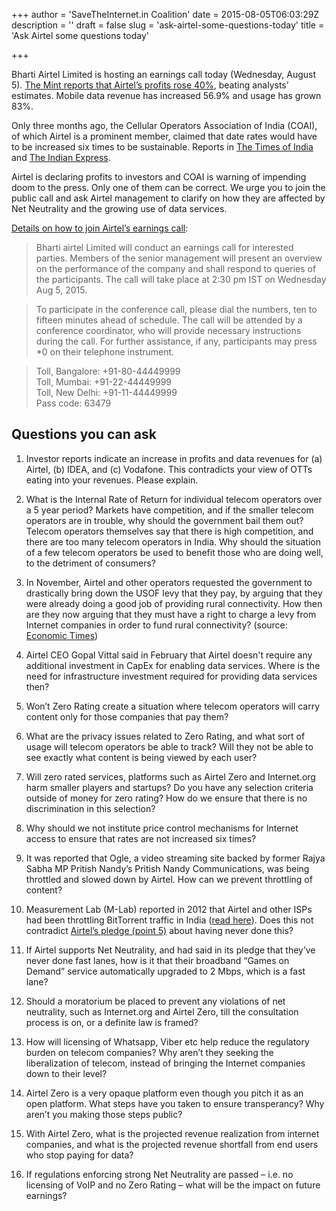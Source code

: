 +++
author = 'SaveTheInternet.in Coalition'
date = 2015-08-05T06:03:29Z
description = ''
draft = false
slug = 'ask-airtel-some-questions-today'
title = 'Ask Airtel some questions today'

+++


Bharti Airtel Limited is hosting an earnings call today (Wednesday, August 5). [The Mint reports that Airtel’s profits rose 40%](http://www.livemint.com/Companies/zwkYjsDGqJRVzu3tEoQO7H/Bharti-Airtels-Q1-net-profit-rises-40-to-Rs15543-crore.html), beating analysts’ estimates. Mobile data revenue has increased 56.9% and usage has grown 83%.

Only three months ago, the Cellular Operators Association of India (COAI), of which Airtel is a prominent member, claimed that date rates would have to be increased six times to be sustainable. Reports in [The Times of India](http://timesofindia.indiatimes.com/tech/tech-news/Net-neutrality-Telcos-warn-of-six-fold-hike-in-data-tariffs/articleshow/47046263.cms) and [The Indian Express](http://indianexpress.com/article/technology/social/net-neutrality-telecos-eye-6x-increase-in-data-charges-to-be-viable/).

Airtel is declaring profits to investors and COAI is warning of impending doom to the press. Only one of them can be correct. We urge you to join the public call and ask Airtel management to clarify on how they are affected by Net Neutrality and the growing use of data services.

[Details on how to join Airtel’s earnings call](http://www.airtel.in/wps/wcm/connect/6b19728f-6fdd-4407-b100-dbf3beb611a8/Summary_of_Events_1Q16.pdf?MOD=AJPERES&ContentCache=NONE):

> Bharti airtel Limited will conduct an earnings call for interested parties. Members of the senior management
will present an overview on the performance of the company and shall respond to queries of the participants. The call will take place at 2:30 pm IST on Wednesday Aug 5, 2015.

> To participate in the conference call, please dial the numbers, ten to fifteen minutes ahead of schedule. The
call will be attended by a conference coordinator, who will provide necessary instructions during the call. For
further assistance, if any, participants may press \*0 on their telephone instrument.

> Toll, Bangalore: +91-80-44449999  
> Toll, Mumbai: +91-22-44449999  
> Toll, New Delhi: +91-11-44449999  
> Pass code: 63479

## Questions you can ask

1. Investor reports indicate an increase in profits and data revenues for (a) Airtel, (b) IDEA, and (c) Vodafone. This contradicts your view of OTTs eating into your revenues. Please explain.

2. What is the Internal Rate of Return for individual telecom operators over a 5 year period?  Markets have competition, and if the smaller telecom operators are in trouble, why should the  government bail them out? Telecom operators themselves say that there is high competition, and there are too many telecom operators in India. Why should the situation of a few telecom  operators be used to benefit those who are doing well, to the detriment of consumers?

3. In November, Airtel and other operators requested the government to drastically bring down the USOF levy that they pay, by arguing that they were already doing a good job of providing rural connectivity. How then are they now arguing that they must have a right to charge a levy from Internet companies in order to fund rural connectivity? (source: [Economic Times](http://articles.economictimes.indiatimes.com/2014-11-20/news/56304122_1_usof-universal-service-obligation-fund-levy))

4. Airtel CEO Gopal Vittal said in February that Airtel doesn't require any additional investment in CapEx for enabling data services. Where is the need for infrastructure investment required for providing data services then?

5. Won’t Zero Rating create a situation where telecom operators will carry content only for those companies that pay them?

6. What are the privacy issues related to Zero Rating, and what sort of usage will telecom operators be able to track? Will they not be able to see exactly what content is being viewed by each user?

7. Will zero rated services, platforms such as Airtel Zero and Internet.org harm smaller players and startups? Do you have any selection criteria outside of money for zero rating? How do we ensure that there is no discrimination in this selection?

8. Why should we not institute price control mechanisms for Internet access to ensure that rates are not increased six times?

9. It was reported that Ogle, a video streaming site backed by former Rajya Sabha MP Pritish Nandy’s Pritish Nandy Communications, was being throttled and slowed down by Airtel. How can we prevent throttling of content?

10. Measurement Lab (M-Lab) reported in 2012 that Airtel and other ISPs had been throttling BitTorrent traffic in India ([read here](http://www.thehindu.com/sci-tech/technology/internet/isps-slam-brakes-on-bittorrent-speeds/article3751310.ece)). Does this not contradict [Airtel’s pledge (point 5)](http://www.airtel.in/airtelpledge/) about having never done this?

11. If Airtel supports Net Neutrality, and had said in its pledge that they’ve never done fast lanes, how is it that their broadband “Games on Demand” service automatically upgraded to 2 Mbps, which is a fast lane?

12. Should a moratorium be placed to prevent any violations of net neutrality, such as Internet.org and Airtel Zero, till the consultation process is on, or a definite law is framed?

13. How will licensing of Whatsapp, Viber etc help reduce the regulatory burden on telecom companies? Why aren’t they seeking the liberalization of telecom, instead of bringing the Internet companies down to their level?

14. Airtel Zero is a very opaque platform even though you pitch it as an open platform. What steps have you taken to ensure transperancy? Why aren’t you making those steps public?

15. With Airtel Zero, what is the projected revenue realization from internet companies, and what is the projected revenue shortfall from end users who stop paying for data?

16. If regulations enforcing strong Net Neutrality are passed – i.e. no licensing of VoIP and no Zero Rating – what will be the impact on future earnings?

